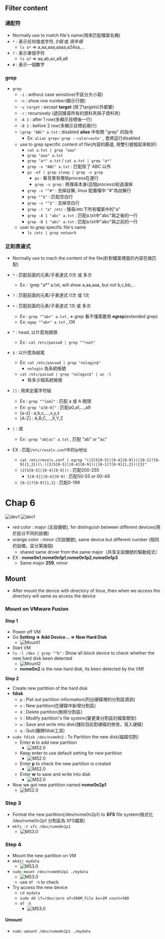 ## **Filter content**

### **通配符**
- Normally use to match file's name(用來匹配檔案名稱)
- `*` : 表示任何值或字符, _0個_ 或 _很多個_
    - `ls a*` => a,aa,aaa,aaaa,a24sa,...
- `?` : 表示單個字符
    - `ls a?` => aa,ab,ac,a9,a8
- `#` : 表示一個數字


### **grep**
- `grep`
    - `-i` : without case sensitive(不區分大小寫)
    - `-n` : show row number(顯示行號)
    - `-v target` : except **target** (除了target以外都要)
    - `-r` : recursively (遞回搜尋所有的資料夾與子資料夾)
	- `-A 1` : after 1 row(多顯示目標後一行)
    - `-B 2` : before 2 row(多顯示目標前兩行)
	- `\grep "ABC" a.txt` : disabled **alias** 中有關 "grep" 的指令
        - Ex: `alias grep='grep --color=auto'` , 會將這行disabled
    - use to grep specific content of file(內容的篩選, 用雙引號框起來較好)
        - `cat a.txt | grep "aaa"`
        - `grep "aaa" a.txt`
        - `grep "a*" a.txt` / `cat a.txt | grep "a*"`
        - `grep -v "ABC" a.txt` : 匹配除了 ABC 以外
        - `ps -ef | grep sleep | grep -v grep`
            - `ps` : 看背景有哪些process在運行
            - `grep -v grep` : 將搜尋本身(這個process)給過濾掉
        - `grep -v "^#"` : 去掉註解, linux 配置檔中 “#”為註解行
        - `grep "^$"` : 匹配空白行
        - `grep -v "^$"` : 去掉空白行
        - `grep -r "a" /etc` : 搜尋/etc下所有檔案中的"a"
        - `grep -A 1 "abc" a.txt` : 匹配a.txt中"abc"與之後的一行
        - `grep -B 1 "abc" a.txt` : 匹配a.txt中"abc"與之前的一行
    - user to grep specific file's name
        - `ls /etc | grep network`

### **正則表達式**
- Normally use to mach the content of the file(針對檔案裡面的內容在做匹配)
- `*` : 匹配前面的元素/子表達式 0次 或 多次
    - Ex : `grep "a*" a.txt, will show a,aa,aaa, but not b,c,bb,...
- `?` : 匹配前面的元素/子表達式 0次 或 1次
- `+` : 匹配前面的元素/子表達式 1次 或 多次
    - Ex : `grep "^ab+" a.txt` , **+** grep 看不懂需要用 **egrep**(extended grep)
    - Ex: `egep "^ab+" a.txt` , OK
- `^` :  head, 以什麼為開頭
    - Ex : `cat /etc/passwd | grep "^root"`
- `$` : 以什麼為結尾
    - Ex: `cat /etc/passwd | grep "nologin$"`
        - `nologin` 為系統帳號
    - `cat /etc/passwd | grep "nologin$" | wc -l` 
        - 有多少個系統帳號
- `[]` : 用來定義字符組
    - Ex : `grep "^[aA]"` : 匹配 a 或 A 開頭
    - Ex:  `grep "a[0-9]"` : 匹配a0,a1,…,a9
    - [a-z] : a,b,c,…,x,y,z
    - [A-Z] : A,B,C,...,X,Y,Z
- `|` : 或
    - Ex : `grep "ab|ac" a.txt` , 匹配 "ab" or "ac"

- EX : 匹配`/etc/resolv.conf`中的ip地址
    - `cat /etc/resolv.conf | egrep "((2(5[0-5]|[0-4][0-9]))|[0-1]?[0-9]{1,2})(\.((2(5[0-5]|[0-4][0-9]))|[0-1]?[0-9]{1,2})){3}"`
    - `(2(5[0-5]|[0-4][0-9]))` : 匹配200-255
        - `5[0-5]|[0-4][0-9]` : 匹配50-55 or 00-49
    - `[0-1]?[0-9]{1,2}` : 匹配0-199

# **Chap 6**

![dev1](Images/W12_dev1.png)
![dev1](Images/W12_dev2.png)
- red color : major (主設備號), for distinguish between different devices(用於區分不同的設備)
- orange color : minor (次設備號), same device but different number (相同的設備，區分第幾個)
    - shared same driver from the same major（共享主設備號的驅動程式）
- EX : **nvme0n1**,**nvme0n1p1**,**nvme0n1p2**,**nvme0n1p3**
    - Same major **259**, minor 

## **Mount**
- After mount the device with directory of linux, then when we access the directory will same as access the device

### **Mount on VMware Fusion**
#### **Step 1**
- Power off VM
- Go **Setting => Add Device... => New Hard Disk**
    - ![Mount1](Images/W12_Mount1.png)
- Start VM
- `ls -l /dev | grep "^b"` : Show all block device to check whether the new hard disk been detected
    - ![Mount2](Images/W12_Mount2.png)
    - **nvme0n2** is the new hard disk, its been detected by the VM!

**Step 2**
- Create new partition of the hard disk
- **fdisk**
    - `p` : Pist out partition information(列出硬碟裡的分割區資訊)
    - `n` : New partition(在硬碟中新增分割區)
    - `d` : Delete partition(刪除分割區)
    - `t` : Modify partition's file system(變更某分割區的檔案類型)
    - `w` : Save and write into disk(儲存目前對硬碟的修改，寫入硬碟)
    - `q` : Quit(離開fdisk工具)
- `sudo fdisk /dev/nvme0n2` : To Partition the new disk(磁碟切割)
    - Enter **n** to add new partition
        - ![MS2.0](Images/W12_MS2.0.png)
    - Keep enter to use default setting for new partition
        - ![MS2.0](Images/W12_MS2.1.png)
    - Enter **p** to check the new partition is created
        - ![MS2.0](Images/W12_MS2.2.png)
    - Enter **w** to save and write into disk
        - ![MS2.0](Images/W12_MS2.3.png)
- Now we got new partition named **nvme0n2p1**
    - ![MS2.0](Images/W12_MS2.4.png)

### **Step 3**
- Format the new partition(/dev/nvme0n2p1) to **XFS** file system(格式化 /dev/nvme0n2p1 分割區為 XFS檔案)
- `mkfs -t xfs /dev/nvme0n2p1`
    - ![MS3.0](Images/W12_MS3.0.png)

### **Step 4**
- Mount the new partition on VM
- `mkdir mydata`
    - ![MS3.0](Images/W12_MS4.0.png)
- `sudo mount /dev/nvme0n2p1 ./mydata`
    - ![MS3.0](Images/W12_MS4.1.png)
    - use `df -h` to check
- Try access the new device
    - `cd mydata`
    - `sudo dd if=/dev/zero of=500M_File bs=1M count=500`
    - `df -h`
        - ![MS3.0](Images/W12_MS4.2.png)
#### **Umount**
- `sudo umount /dev/nvme0n2p1 ./mydata`